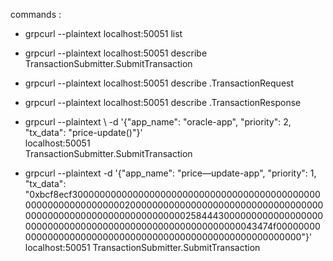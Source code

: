 commands : 
- grpcurl --plaintext localhost:50051 list
- grpcurl --plaintext localhost:50051 describe TransactionSubmitter.SubmitTransaction
- grpcurl --plaintext localhost:50051 describe .TransactionRequest
- grpcurl --plaintext localhost:50051 describe .TransactionResponse
- grpcurl --plaintext \ 
        -d '{"app_name": "oracle-app", "priority": 2, "tx_data": "price-update()"}' \
        localhost:50051 \
        TransactionSubmitter.SubmitTransaction

- grpcurl --plaintext -d '{"app_name": "price—update-app", "priority": 1, "tx_data": "0xbcf8ecf300000000000000000000000000000000000000000000000000000000000000200000000000000000000000000000000000000000000000000000000000000002584443000000000000000000000000000000000000000000000000000000000043474f0000000000000000000000000000000000000000000000000000000000"}' localhost:50051 TransactionSubmitter.SubmitTransaction       